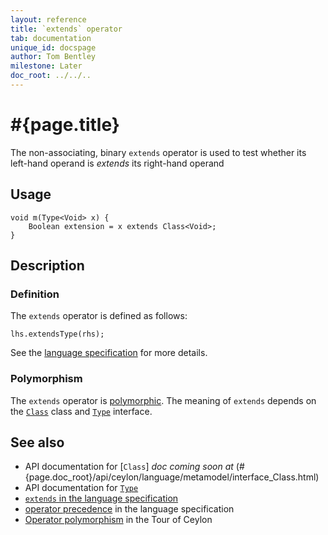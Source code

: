 ```yaml
---
layout: reference
title: `extends` operator
tab: documentation
unique_id: docspage
author: Tom Bentley
milestone: Later
doc_root: ../../..
---
```


# #{page.title}

The non-associating, binary `extends` operator is used to test whether its 
left-hand operand is *extends* its right-hand operand

## Usage 

<!-- no-check -->
    void m(Type<Void> x) {
        Boolean extension = x extends Class<Void>;
    }

## Description

### Definition

The `extends` operator is defined as follows:

<!-- no-check -->
    lhs.extendsType(rhs);

See the [language specification](#{page.doc_root}/#{site.urls.spec_relative}#equalitycomparison) for more details.

### Polymorphism

The `extends` operator is [polymorphic](#{page.doc_root}/reference/operator/operator-polymorphism). 
The meaning of `extends` depends on the 
[`Class`](#{page.doc_root}/api/ceylon/language/metamodel/interface_Class.html) class and 
[`Type`](#{page.doc_root}/api/ceylon/language/metamodel/interface_Type.html) interface.

## See also

* API documentation for [`Class`] _doc coming soon at_ (#{page.doc_root}/api/ceylon/language/metamodel/interface_Class.html)
* API documentation for [`Type`](#{page.doc_root}/api/ceylon/language/metamodel/interface_Type.html)
* [`extends` in the language specification](#{page.doc_root}/#{site.urls.spec_relative}#equalitycomparison)
* [operator precedence](#{page.doc_root}/#{site.urls.spec_relative}#operatorprecedence) in the 
  language specification
* [Operator polymorphism](#{page.doc_root}/tour/language-module/#operator_polymorphism) 
  in the Tour of Ceylon

